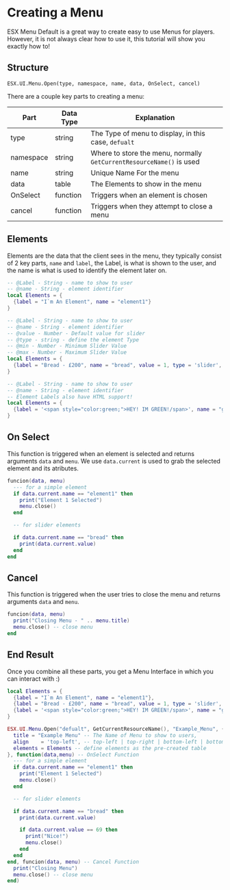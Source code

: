 # Creating a Menu

ESX Menu Default is a great way to create easy to use Menus for players. However, it is not always clear how to use it, this tutorial will show you exactly how to!

## Structure

`ESX.UI.Menu.Open(type, namespace, name, data, OnSelect, cancel)`

There are a couple key parts to creating a menu:

| Part      | Data Type |                            Explanation                                    |
|-----------|-----------|---------------------------------------------------------------------------|
| type      | string    | The Type of menu to display, in this case, `defualt`                      |
| namespace | string    | Where to store the menu, normally `GetCurrentResourceName()` is used      |
| name      | string    | Unique Name For the menu                                                  |
| data      | table     | The Elements to show in the menu                                          |
| OnSelect  | function  | Triggers when an element is chosen                                        |
| cancel    | function  | Triggers when they attempt to close a menu                                |

## Elements

Elements are the data that the client sees in the menu, they typically consist of 2 key parts, `name` and `label`,
the Label, is what is shown to the user, and the name is what is used to identify the element later on.

```lua title="Simple Element"
-- @Label - String - name to show to user
-- @name - String - element identifier
local Elements = {
  {label = "I`m An Element", name = "element1"}
}
```

```lua title="Slider Elements"
-- @Label - String - name to show to user
-- @name - String - element identifier
-- @value - Number - Default value for slider
-- @type - string - define the element Type
-- @min - Number - Minimum Slider Value
-- @max - Number - Maximum Slider Value
local Elements = {
  {label = "Bread - £200", name = "bread", value = 1, type = 'slider', min = 1,max = 100}
}
```

```lua title="HTML Elements"
-- @Label - String - name to show to user
-- @name - String - element identifier
-- Element Labels also have HTML support!
local Elements = {
  {label = '<span style="color:green;">HEY! IM GREEN!/span>', name = "geen_element"}
}
```

## On Select

This function is triggered when an element is selected and returns arguments `data` and `menu`. We use
`data.current` is used to grab the selected element and its atributes.

```lua
funcion(data, menu)
  --- for a simple element
  if data.current.name == "element1" then
    print("Element 1 Selected")
    menu.close()
  end

  -- for slider elements 

  if data.current.name == "bread" then 
    print(data.current.value)
  end
end
```

## Cancel

This function is triggered when the user tries to close the menu and returns arguments `data` and `menu`.

```lua
funcion(data, menu)
  print("Closing Menu - " .. menu.title)
  menu.close() -- close menu
end
```

## End Result

Once you combine all these parts, you get a Menu Interface in which you can interact with :)

```lua
local Elements = {
  {label = "I`m An Element", name = "element1"},
  {label = "Bread - £200", name = "bread", value = 1, type = 'slider', min = 1,max = 100},
  {label = '<span style="color:green;">HEY! IM GREEN!/span>', name = "geen_element"}
}

ESX.UI.Menu.Open("defualt", GetCurrentResourceName(), "Example_Menu", {
  title = "Example Menu" -- The Name of Menu to show to users,
  align    = 'top-left', -- top-left | top-right | bottom-left | bottom-right | center |
  elements = Elements -- define elements as the pre-created table
}, function(data,menu) -- OnSelect Function
  --- for a simple element
  if data.current.name == "element1" then
    print("Element 1 Selected")
    menu.close()
  end

  -- for slider elements 

  if data.current.name == "bread" then 
    print(data.current.value)

    if data.current.value == 69 then 
      print("Nice!")
      menu.close()
    end
  end
end, funcion(data, menu) -- Cancel Function
  print("Closing Menu")
  menu.close() -- close menu
end)
```
